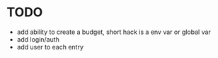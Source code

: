 # TODO

- add ability to create a budget, short hack is a env var or global var
- add login/auth
- add user to each entry
